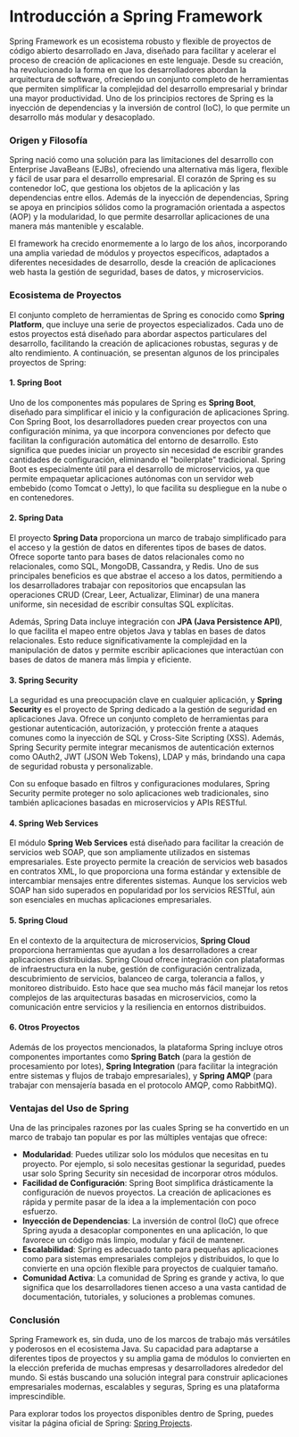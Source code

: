 # Introducción a Spring Framework

Spring Framework es un ecosistema robusto y flexible de proyectos de código abierto desarrollado en Java, diseñado para facilitar y acelerar el proceso de creación de aplicaciones en este lenguaje. Desde su creación, ha revolucionado la forma en que los desarrolladores abordan la arquitectura de software, ofreciendo un conjunto completo de herramientas que permiten simplificar la complejidad del desarrollo empresarial y brindar una mayor productividad. Uno de los principios rectores de Spring es la inyección de dependencias y la inversión de control (IoC), lo que permite un desarrollo más modular y desacoplado.

### Origen y Filosofía

Spring nació como una solución para las limitaciones del desarrollo con Enterprise JavaBeans (EJBs), ofreciendo una alternativa más ligera, flexible y fácil de usar para el desarrollo empresarial. El corazón de Spring es su contenedor IoC, que gestiona los objetos de la aplicación y las dependencias entre ellos. Además de la inyección de dependencias, Spring se apoya en principios sólidos como la programación orientada a aspectos (AOP) y la modularidad, lo que permite desarrollar aplicaciones de una manera más mantenible y escalable.

El framework ha crecido enormemente a lo largo de los años, incorporando una amplia variedad de módulos y proyectos específicos, adaptados a diferentes necesidades de desarrollo, desde la creación de aplicaciones web hasta la gestión de seguridad, bases de datos, y microservicios.

### Ecosistema de Proyectos

El conjunto completo de herramientas de Spring es conocido como **Spring Platform**, que incluye una serie de proyectos especializados. Cada uno de estos proyectos está diseñado para abordar aspectos particulares del desarrollo, facilitando la creación de aplicaciones robustas, seguras y de alto rendimiento. A continuación, se presentan algunos de los principales proyectos de Spring:

#### 1. **Spring Boot**
Uno de los componentes más populares de Spring es **Spring Boot**, diseñado para simplificar el inicio y la configuración de aplicaciones Spring. Con Spring Boot, los desarrolladores pueden crear proyectos con una configuración mínima, ya que incorpora convenciones por defecto que facilitan la configuración automática del entorno de desarrollo. Esto significa que puedes iniciar un proyecto sin necesidad de escribir grandes cantidades de configuración, eliminando el "boilerplate" tradicional. Spring Boot es especialmente útil para el desarrollo de microservicios, ya que permite empaquetar aplicaciones autónomas con un servidor web embebido (como Tomcat o Jetty), lo que facilita su despliegue en la nube o en contenedores.

#### 2. **Spring Data**
El proyecto **Spring Data** proporciona un marco de trabajo simplificado para el acceso y la gestión de datos en diferentes tipos de bases de datos. Ofrece soporte tanto para bases de datos relacionales como no relacionales, como SQL, MongoDB, Cassandra, y Redis. Uno de sus principales beneficios es que abstrae el acceso a los datos, permitiendo a los desarrolladores trabajar con repositorios que encapsulan las operaciones CRUD (Crear, Leer, Actualizar, Eliminar) de una manera uniforme, sin necesidad de escribir consultas SQL explícitas.

Además, Spring Data incluye integración con **JPA (Java Persistence API)**, lo que facilita el mapeo entre objetos Java y tablas en bases de datos relacionales. Esto reduce significativamente la complejidad en la manipulación de datos y permite escribir aplicaciones que interactúan con bases de datos de manera más limpia y eficiente.

#### 3. **Spring Security**
La seguridad es una preocupación clave en cualquier aplicación, y **Spring Security** es el proyecto de Spring dedicado a la gestión de seguridad en aplicaciones Java. Ofrece un conjunto completo de herramientas para gestionar autenticación, autorización, y protección frente a ataques comunes como la inyección de SQL y Cross-Site Scripting (XSS). Además, Spring Security permite integrar mecanismos de autenticación externos como OAuth2, JWT (JSON Web Tokens), LDAP y más, brindando una capa de seguridad robusta y personalizable.

Con su enfoque basado en filtros y configuraciones modulares, Spring Security permite proteger no solo aplicaciones web tradicionales, sino también aplicaciones basadas en microservicios y APIs RESTful.

#### 4. **Spring Web Services**
El módulo **Spring Web Services** está diseñado para facilitar la creación de servicios web SOAP, que son ampliamente utilizados en sistemas empresariales. Este proyecto permite la creación de servicios web basados en contratos XML, lo que proporciona una forma estándar y extensible de intercambiar mensajes entre diferentes sistemas. Aunque los servicios web SOAP han sido superados en popularidad por los servicios RESTful, aún son esenciales en muchas aplicaciones empresariales.

#### 5. **Spring Cloud**
En el contexto de la arquitectura de microservicios, **Spring Cloud** proporciona herramientas que ayudan a los desarrolladores a crear aplicaciones distribuidas. Spring Cloud ofrece integración con plataformas de infraestructura en la nube, gestión de configuración centralizada, descubrimiento de servicios, balanceo de carga, tolerancia a fallos, y monitoreo distribuido. Esto hace que sea mucho más fácil manejar los retos complejos de las arquitecturas basadas en microservicios, como la comunicación entre servicios y la resiliencia en entornos distribuidos.

#### 6. **Otros Proyectos**
Además de los proyectos mencionados, la plataforma Spring incluye otros componentes importantes como **Spring Batch** (para la gestión de procesamiento por lotes), **Spring Integration** (para facilitar la integración entre sistemas y flujos de trabajo empresariales), y **Spring AMQP** (para trabajar con mensajería basada en el protocolo AMQP, como RabbitMQ).

### Ventajas del Uso de Spring

Una de las principales razones por las cuales Spring se ha convertido en un marco de trabajo tan popular es por las múltiples ventajas que ofrece:

- **Modularidad**: Puedes utilizar solo los módulos que necesitas en tu proyecto. Por ejemplo, si solo necesitas gestionar la seguridad, puedes usar solo Spring Security sin necesidad de incorporar otros módulos.
- **Facilidad de Configuración**: Spring Boot simplifica drásticamente la configuración de nuevos proyectos. La creación de aplicaciones es rápida y permite pasar de la idea a la implementación con poco esfuerzo.
- **Inyección de Dependencias**: La inversión de control (IoC) que ofrece Spring ayuda a desacoplar componentes en una aplicación, lo que favorece un código más limpio, modular y fácil de mantener.
- **Escalabilidad**: Spring es adecuado tanto para pequeñas aplicaciones como para sistemas empresariales complejos y distribuidos, lo que lo convierte en una opción flexible para proyectos de cualquier tamaño.
- **Comunidad Activa**: La comunidad de Spring es grande y activa, lo que significa que los desarrolladores tienen acceso a una vasta cantidad de documentación, tutoriales, y soluciones a problemas comunes.

### Conclusión

Spring Framework es, sin duda, uno de los marcos de trabajo más versátiles y poderosos en el ecosistema Java. Su capacidad para adaptarse a diferentes tipos de proyectos y su amplia gama de módulos lo convierten en la elección preferida de muchas empresas y desarrolladores alrededor del mundo. Si estás buscando una solución integral para construir aplicaciones empresariales modernas, escalables y seguras, Spring es una plataforma imprescindible. 

Para explorar todos los proyectos disponibles dentro de Spring, puedes visitar la página oficial de Spring: [Spring Projects](https://spring.io/projects).